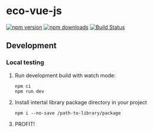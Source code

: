# eco-vue-js

[![npm version](https://img.shields.io/npm/v/eco-vue-js.svg)](https://www.npmjs.com/package/eco-vue-js)
[![npm downloads](https://img.shields.io/npm/dm/eco-vue-js.svg)](https://www.npmjs.com/package/eco-vue-js)
[![Build Status](https://github.com/rsmple/eco-vue-js/workflows/Node.js%20Package/badge.svg)](https://github.com/rsmple/eco-vue-js/actions)

## Development

### Local testing

1. Run development build with watch mode:
    ```
    npm ci
    npm run dev
    ```
2. Install intertal library package directory in your project
    ```
    npm i --no-save /path-to-library/package
    ```
3. PROFIT!